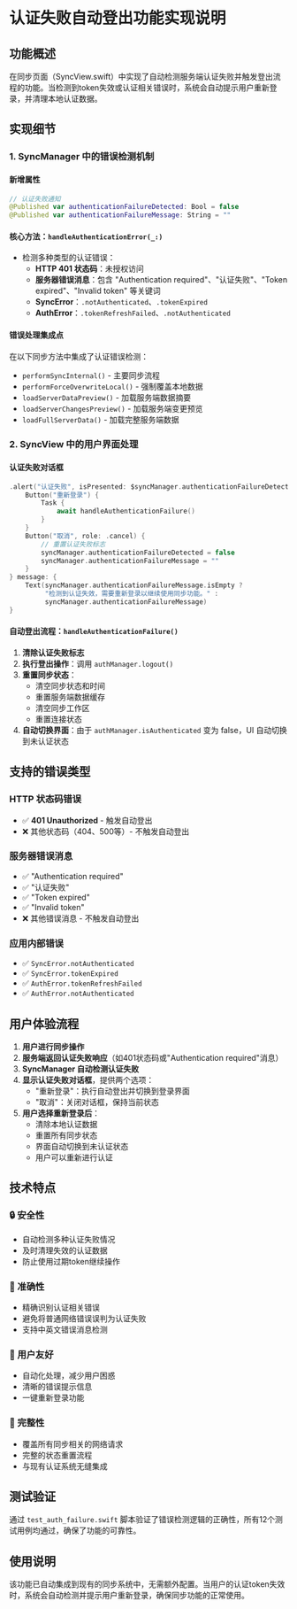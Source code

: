 # 认证失败自动登出功能实现说明

## 功能概述

在同步页面（SyncView.swift）中实现了自动检测服务端认证失败并触发登出流程的功能。当检测到token失效或认证相关错误时，系统会自动提示用户重新登录，并清理本地认证数据。

## 实现细节

### 1. SyncManager 中的错误检测机制

#### 新增属性
```swift
// 认证失败通知
@Published var authenticationFailureDetected: Bool = false
@Published var authenticationFailureMessage: String = ""
```

#### 核心方法：`handleAuthenticationError(_:)`
- 检测多种类型的认证错误：
  - **HTTP 401 状态码**：未授权访问
  - **服务器错误消息**：包含 "Authentication required"、"认证失败"、"Token expired"、"Invalid token" 等关键词
  - **SyncError**：`.notAuthenticated`、`.tokenExpired`
  - **AuthError**：`.tokenRefreshFailed`、`.notAuthenticated`

#### 错误处理集成点
在以下同步方法中集成了认证错误检测：
- `performSyncInternal()` - 主要同步流程
- `performForceOverwriteLocal()` - 强制覆盖本地数据
- `loadServerDataPreview()` - 加载服务端数据摘要
- `loadServerChangesPreview()` - 加载服务端变更预览
- `loadFullServerData()` - 加载完整服务端数据

### 2. SyncView 中的用户界面处理

#### 认证失败对话框
```swift
.alert("认证失败", isPresented: $syncManager.authenticationFailureDetected) {
    Button("重新登录") {
        Task {
            await handleAuthenticationFailure()
        }
    }
    Button("取消", role: .cancel) {
        // 重置认证失败标志
        syncManager.authenticationFailureDetected = false
        syncManager.authenticationFailureMessage = ""
    }
} message: {
    Text(syncManager.authenticationFailureMessage.isEmpty ? 
         "检测到认证失效，需要重新登录以继续使用同步功能。" : 
         syncManager.authenticationFailureMessage)
}
```

#### 自动登出流程：`handleAuthenticationFailure()`
1. **清除认证失败标志**
2. **执行登出操作**：调用 `authManager.logout()`
3. **重置同步状态**：
   - 清空同步状态和时间
   - 重置服务端数据缓存
   - 清空同步工作区
   - 重置连接状态
4. **自动切换界面**：由于 `authManager.isAuthenticated` 变为 false，UI 自动切换到未认证状态

## 支持的错误类型

### HTTP 状态码错误
- ✅ **401 Unauthorized** - 触发自动登出
- ❌ 其他状态码（404、500等）- 不触发自动登出

### 服务器错误消息
- ✅ "Authentication required"
- ✅ "认证失败"
- ✅ "Token expired"
- ✅ "Invalid token"
- ❌ 其他错误消息 - 不触发自动登出

### 应用内部错误
- ✅ `SyncError.notAuthenticated`
- ✅ `SyncError.tokenExpired`
- ✅ `AuthError.tokenRefreshFailed`
- ✅ `AuthError.notAuthenticated`

## 用户体验流程

1. **用户进行同步操作**
2. **服务端返回认证失败响应**（如401状态码或"Authentication required"消息）
3. **SyncManager 自动检测认证失败**
4. **显示认证失败对话框**，提供两个选项：
   - "重新登录"：执行自动登出并切换到登录界面
   - "取消"：关闭对话框，保持当前状态
5. **用户选择重新登录后**：
   - 清除本地认证数据
   - 重置所有同步状态
   - 界面自动切换到未认证状态
   - 用户可以重新进行认证

## 技术特点

### 🔒 安全性
- 自动检测多种认证失败情况
- 及时清理失效的认证数据
- 防止使用过期token继续操作

### 🎯 准确性
- 精确识别认证相关错误
- 避免将普通网络错误误判为认证失败
- 支持中英文错误消息检测

### 🚀 用户友好
- 自动化处理，减少用户困惑
- 清晰的错误提示信息
- 一键重新登录功能

### 🔄 完整性
- 覆盖所有同步相关的网络请求
- 完整的状态重置流程
- 与现有认证系统无缝集成

## 测试验证

通过 `test_auth_failure.swift` 脚本验证了错误检测逻辑的正确性，所有12个测试用例均通过，确保了功能的可靠性。

## 使用说明

该功能已自动集成到现有的同步系统中，无需额外配置。当用户的认证token失效时，系统会自动检测并提示用户重新登录，确保同步功能的正常使用。
